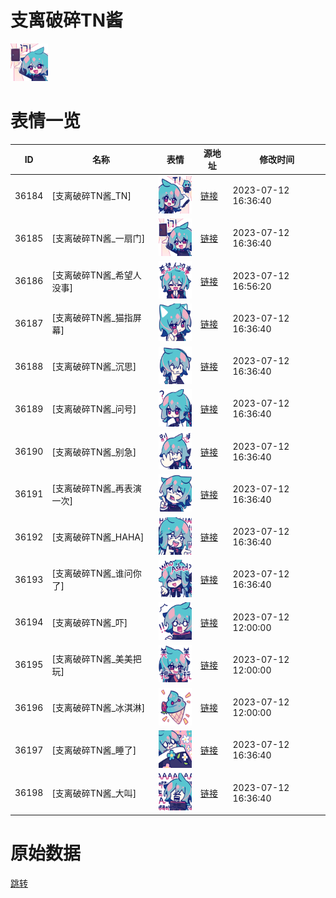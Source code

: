 # 支离破碎TN酱

<img src="./cover.png" height="60" alt="cover" />

# 表情一览

|ID|名称|表情|源地址|修改时间|
|----|----|----|----|----|
|36184|[支离破碎TN酱_TN]|<img src="./pic/036184_%5B支离破碎TN酱_TN%5D.png" height="60" alt="TN"/>|[链接](https://i0.hdslb.com/bfs/garb/2f0ab920d6132883526dab6c545b9ef78aeb6086.png)|2023-07-12 16:36:40|
|36185|[支离破碎TN酱_一扇门]|<img src="./pic/036185_%5B支离破碎TN酱_一扇门%5D.png" height="60" alt="一扇门"/>|[链接](https://i0.hdslb.com/bfs/garb/612e9f2d4759ac8b93e7aabcef67a5544be951c8.png)|2023-07-12 16:36:40|
|36186|[支离破碎TN酱_希望人没事]|<img src="./pic/036186_%5B支离破碎TN酱_希望人没事%5D.png" height="60" alt="希望人没事"/>|[链接](https://i0.hdslb.com/bfs/garb/5494f1c38e207cd95f706864b26ec545754016ad.png)|2023-07-12 16:56:20|
|36187|[支离破碎TN酱_猫指屏幕]|<img src="./pic/036187_%5B支离破碎TN酱_猫指屏幕%5D.png" height="60" alt="猫指屏幕"/>|[链接](https://i0.hdslb.com/bfs/garb/37634a8ba4c1aa9dbd76d07ea997f8f8ec152010.png)|2023-07-12 16:36:40|
|36188|[支离破碎TN酱_沉思]|<img src="./pic/036188_%5B支离破碎TN酱_沉思%5D.png" height="60" alt="沉思"/>|[链接](https://i0.hdslb.com/bfs/garb/2282509ae0c462b6450df47b1bfce5b3adfa812f.png)|2023-07-12 16:36:40|
|36189|[支离破碎TN酱_问号]|<img src="./pic/036189_%5B支离破碎TN酱_问号%5D.png" height="60" alt="问号"/>|[链接](https://i0.hdslb.com/bfs/garb/a6c4e08d327a93422cbb24541ed28022ebb41781.png)|2023-07-12 16:36:40|
|36190|[支离破碎TN酱_别急]|<img src="./pic/036190_%5B支离破碎TN酱_别急%5D.png" height="60" alt="别急"/>|[链接](https://i0.hdslb.com/bfs/garb/e316e83a23a63628c5166ea227d8168d7bcc0d5d.png)|2023-07-12 16:36:40|
|36191|[支离破碎TN酱_再表演一次]|<img src="./pic/036191_%5B支离破碎TN酱_再表演一次%5D.png" height="60" alt="再表演一次"/>|[链接](https://i0.hdslb.com/bfs/garb/4f35473c65305b45caa8c990f39ad37c942c1355.png)|2023-07-12 16:36:40|
|36192|[支离破碎TN酱_HAHA]|<img src="./pic/036192_%5B支离破碎TN酱_HAHA%5D.png" height="60" alt="HAHA"/>|[链接](https://i0.hdslb.com/bfs/garb/f5c63c95e455e4e308a717204f0faad90bab40ca.png)|2023-07-12 16:36:40|
|36193|[支离破碎TN酱_谁问你了]|<img src="./pic/036193_%5B支离破碎TN酱_谁问你了%5D.png" height="60" alt="谁问你了"/>|[链接](https://i0.hdslb.com/bfs/garb/633deba30d30c511da8eccd7c40894b634a06b6f.png)|2023-07-12 16:36:40|
|36194|[支离破碎TN酱_吓]|<img src="./pic/036194_%5B支离破碎TN酱_吓%5D.png" height="60" alt="吓"/>|[链接](https://i0.hdslb.com/bfs/garb/3f969c90e4ef27fe4a2fac1a51efc6a82001b9c4.png)|2023-07-12 12:00:00|
|36195|[支离破碎TN酱_美美把玩]|<img src="./pic/036195_%5B支离破碎TN酱_美美把玩%5D.png" height="60" alt="美美把玩"/>|[链接](https://i0.hdslb.com/bfs/garb/ca093499ee7540ec9621f3174c2411e8d80724e6.png)|2023-07-12 12:00:00|
|36196|[支离破碎TN酱_冰淇淋]|<img src="./pic/036196_%5B支离破碎TN酱_冰淇淋%5D.png" height="60" alt="冰淇淋"/>|[链接](https://i0.hdslb.com/bfs/garb/ae4d06bb9350687119c52996213a0612b0fe5aba.png)|2023-07-12 12:00:00|
|36197|[支离破碎TN酱_睡了]|<img src="./pic/036197_%5B支离破碎TN酱_睡了%5D.png" height="60" alt="睡了"/>|[链接](https://i0.hdslb.com/bfs/garb/603f171bcb04c9bd0b2e530dd85905cca98b1ad3.png)|2023-07-12 16:36:40|
|36198|[支离破碎TN酱_大叫]|<img src="./pic/036198_%5B支离破碎TN酱_大叫%5D.png" height="60" alt="大叫"/>|[链接](https://i0.hdslb.com/bfs/garb/22526f5f5239d15ffc2c05fb5bad81f7eea9a03c.png)|2023-07-12 16:36:40|

# 原始数据

[跳转](./raw.json)

